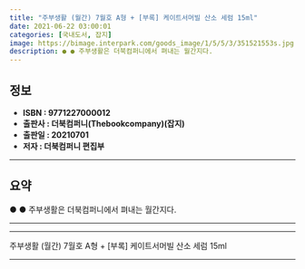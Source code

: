 ```yaml
---
title: "주부생활 (월간) 7월호 A형 + [부록] 케이트서머빌 산소 세럼 15ml"
date: 2021-06-22 03:00:01
categories: [국내도서, 잡지]
image: https://bimage.interpark.com/goods_image/1/5/5/3/351521553s.jpg
description: ● ● 주부생활은 더북컴퍼니에서 펴내는 월간지다.
---
```


## **정보**

- **ISBN : 9771227000012**
- **출판사 : 더북컴퍼니(Thebookcompany)(잡지)**
- **출판일 : 20210701**
- **저자 : 더북컴퍼니 편집부**

------



## **요약**

●  ●  주부생활은 더북컴퍼니에서 펴내는 월간지다.

------



------


주부생활 (월간) 7월호 A형 + [부록] 케이트서머빌 산소 세럼 15ml 

------


